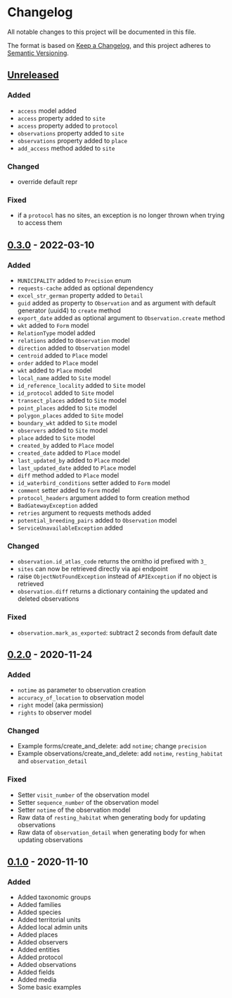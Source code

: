 # Changelog

All notable changes to this project will be documented in this file.

The format is based on [Keep a Changelog](https://keepachangelog.com/en/1.0.0/),
and this project adheres to [Semantic Versioning](https://semver.org/spec/v2.0.0.html).

## [Unreleased]

### Added

- `access` model added
- `access` property added to `site`
- `access` property added to `protocol`
- `observations` property added to `site`
- `observations` property added to `place`
- `add_access` method added to `site`

### Changed

- override default repr

### Fixed

- if a `protocol` has no sites, an exception is no longer thrown when trying to access them

## [0.3.0] - 2022-03-10

### Added

- `MUNICIPALITY` added to `Precision` enum
- `requests-cache` added as optional dependency
- `excel_str_german` property added to `Detail`
- `guid` added as property to `Observation` and as argument with default generator (uuid4) to `create` method
- `export_date` added as optional argument to `Observation.create` method
- `wkt` added to `Form` model
- `RelationType` model added
- `relations` added to `Observation` model
- `direction` added to `Observation` model
- `centroid` added to `Place` model
- `order` added to `Place` model
- `wkt` added to `Place` model
- `local_name` added to `Site` model
- `id_reference_locality` added to `Site` model
- `id_protocol` added to `Site` model
- `transect_places` added to `Site` model
- `point_places` added to `Site` model
- `polygon_places` added to `Site` model
- `boundary_wkt` added to `Site` model
- `observers` added to `Site` model
- `place` added to `Site` model
- `created_by` added to `Place` model
- `created_date` added to `Place` model
- `last_updated_by` added to `Place` model
- `last_updated_date` added to `Place` model
- `diff` method added to `Place` model
- `id_waterbird_conditions` setter added to `Form` model
- `comment` setter added to `Form` model
- `protocol_headers` argument added to form creation method
- `BadGatewayException` added
- `retries` argument to requests methods added
- `potential_breeding_pairs` added to `Observation` model
- `ServiceUnavailableException` added

### Changed

- `observation.id_atlas_code` returns the ornitho id prefixed with `3_`
- `sites` can now be retrieved directly via api endpoint 
- raise `ObjectNotFoundException` instead of `APIException` if no object is retrieved
- `observation.diff` returns a dictionary containing the updated and deleted observations

### Fixed

- `observation.mark_as_exported`: subtract 2 seconds from default date

## [0.2.0] - 2020-11-24

### Added

- `notime` as parameter to observation creation
- `accuracy_of_location` to observation model
- `right` model (aka permission)
- `rights` to observer model

### Changed

- Example forms/create_and_delete: add `notime`; change `precision`
- Example observations/create_and_delete: add `notime`, `resting_habitat` and `observation_detail`

### Fixed

- Setter `visit_number` of the observation model
- Setter `sequence_number` of the observation model
- Setter `notime` of the observation model
- Raw data of `resting_habitat` when generating body for updating observations
- Raw data of `observation_detail` when generating body for when updating observations


## [0.1.0] - 2020-11-10

### Added

- Added taxonomic groups
- Added families
- Added species
- Added territorial units
- Added local admin units
- Added places
- Added observers
- Added entities
- Added protocol
- Added observations
- Added fields
- Added media
- Some basic examples

[unreleased]: https://github.com/dda-dev/ornitho-client-python/compare/v0.3.0...master
[0.3.0]: https://github.com/dda-dev/ornitho-client-python/releases/tag/v0.3.0
[0.2.0]: https://github.com/dda-dev/ornitho-client-python/releases/tag/v0.2.0
[0.1.0]: https://github.com/dda-dev/ornitho-client-python/releases/tag/v0.1.0
